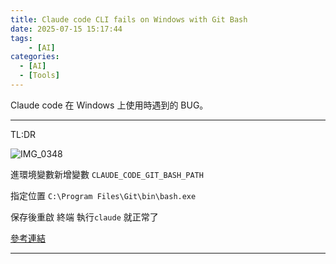 ```yaml
---
title: Claude code CLI fails on Windows with Git Bash
date: 2025-07-15 15:17:44
tags: 
    - [AI]
categories:
  - [AI]
  - [Tools]
---
```


Claude code 在 Windows 上使用時遇到的 BUG。

<!-- more -->

------

TL:DR

![IMG_0348](https://i.imgur.com/Q6ChNvg.png)

進環境變數新增變數 `CLAUDE_CODE_GIT_BASH_PATH`

指定位置 `C:\Program Files\Git\bin\bash.exe`


保存後重啟 終端 執行`claude` 就正常了

[參考連結](https://github.com/anthropics/claude-code/issues/3461#issuecomment-3068231817)

------